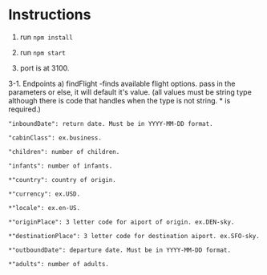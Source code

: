 # Instructions


1. run `npm install`

2. run `npm start`

3. port is at 3100.

  3-1. Endpoints
    a) findFlight -finds available flight options.
    pass in the parameters or else, it will default it's value. (all values must be string type
    although there is code that handles when the type is not string. * is required.)
    
    
  	"inboundDate": return date. Must be in YYYY-MM-DD format. 
	
	"cabinClass": ex.business.
	
	"children": number of children.
	
	"infants": number of infants.
	
	*"country": country of origin.
	
	*"currency": ex.USD.
	
	*"locale": ex.en-US.
	
	*"originPlace": 3 letter code for aiport of origin. ex.DEN-sky.
	
	*"destinationPlace": 3 letter code for destination aiport. ex.SFO-sky.
	
	*"outboundDate": departure date. Must be in YYYY-MM-DD format. 
	
	*"adults": number of adults.
